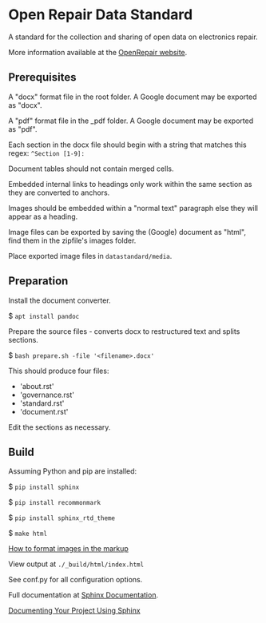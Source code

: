 # Open Repair Data Standard

A standard for the collection and sharing of open data on electronics repair.

More information available at the [OpenRepair website](https://openrepair.org/open-data/open-standard/).


## Prerequisites

A "docx" format file in the root folder. A Google document may be exported as "docx".

A "pdf" format file in the _pdf folder. A Google document may be exported as "pdf".

Each section in the docx file should begin with a string that matches this regex: `^Section [1-9]: ` 

Document tables should not contain merged cells.

Embedded internal links to headings only work within the same section as they are converted to anchors.

Images should be embedded within a "normal text" paragraph else they will appear as a heading.

Image files can be exported by saving the (Google) document as "html", find them in the zipfile's images folder.

Place exported image files in `datastandard/media`. 

## Preparation

Install the document converter.

$ `apt install pandoc`

Prepare the source files - converts docx to restructured text and splits sections.

$ `bash prepare.sh -file '<filename>.docx'`

This should produce four files:

* 'about.rst'
* 'governance.rst'
* 'standard.rst'
* 'document.rst'

Edit the sections as necessary.

## Build

Assuming Python and pip are installed:

$ `pip install sphinx`

$ `pip install recommonmark`

$ `pip install sphinx_rtd_theme`

$ `make html`

[How to format images in the markup](https://www.sphinx-doc.org/en/master/usage/restructuredtext/basics.html#images)

View output at `./_build/html/index.html`

See conf.py for all configuration options.

Full documentation at [Sphinx Documentation](https://www.sphinx-doc.org/en/master/).

[Documenting Your Project Using Sphinx](https://pythonhosted.org/an_example_pypi_project/sphinx.html)

